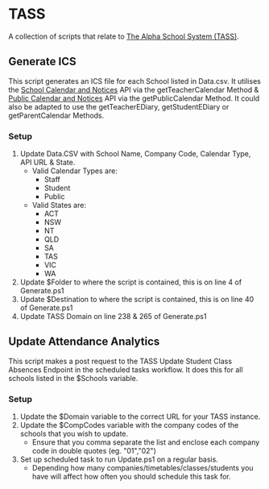 # TASS
A collection of scripts that relate to [The Alpha School System (TASS)](https://www.tassweb.com.au/).
## Generate ICS
This script generates an ICS file for each School listed in Data.csv. It utilises the [School Calendar and Notices](https://github.com/TheAlphaSchoolSystemPTYLTD/school-calendar-and-notices) API via the getTeacherCalendar Method & [Public Calendar and Notices](https://github.com/TheAlphaSchoolSystemPTYLTD/public-calendar-and-notices) API via the getPublicCalendar Method. It could also be adapted to use the getTeacherEDiary, getStudentEDiary or getParentCalendar Methods.

### Setup
1. Update Data.CSV with School Name, Company Code, Calendar Type, API URL & State.
    - Valid Calendar Types are:
        - Staff
        - Student
        - Public
    - Valid States are:
        - ACT
        - NSW
        - NT
        - QLD
        - SA
        - TAS
        - VIC
        - WA
2.  Update $Folder to where the script is contained, this is on line 4 of Generate.ps1
3.  Update $Destination to where the script is contained, this is on line 40 of Generate.ps1
4.  Update TASS Domain on line 238 & 265 of Generate.ps1

## Update Attendance Analytics
This script makes a post request to the TASS Update Student Class Absences Endpoint in the scheduled tasks workflow. It does this for all schools listed in the $Schools variable.

### Setup
1. Update the $Domain variable to the correct URL for your TASS instance.
2. Update the $CompCodes variable with the company codes of the schools that you wish to update.
    - Ensure that you comma separate the list and enclose each company code in double quotes (eg. "01","02")
4. Set up scheduled task to run Update.ps1 on a regular basis.
    - Depending how many companies/timetables/classes/students you have will affect how often you should schedule this task for.
